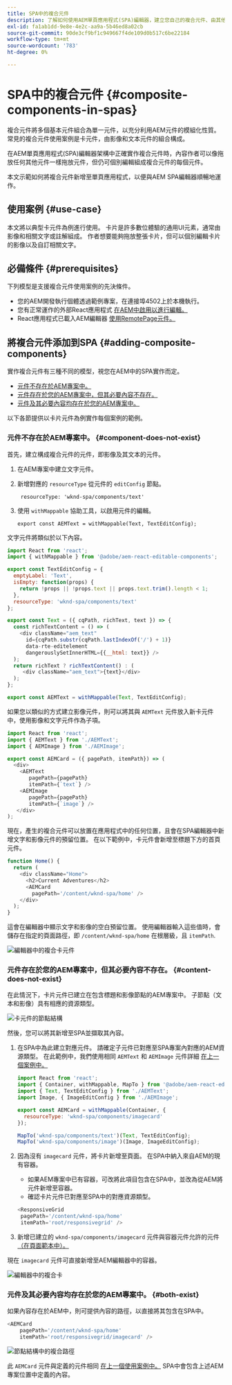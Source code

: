 ```yaml
---
title: SPA中的複合元件
description: 了解如何使用AEM單頁應用程式(SPA)編輯器，建立您自己的複合元件、由其他元件組成的元件。
exl-id: fa1ab1dd-9e8e-4e2c-aa9a-5b46ed8a02cb
source-git-commit: 90de3cf9bf1c949667f4de109d0b517c6be22184
workflow-type: tm+mt
source-wordcount: '783'
ht-degree: 0%

---
```


# SPA中的複合元件 {#composite-components-in-spas}

複合元件將多個基本元件組合為單一元件，以充分利用AEM元件的模組化性質。 常見的複合元件使用案例是卡元件，由影像和文本元件的組合構成。

在AEM單頁應用程式(SPA)編輯器架構中正確實作複合元件時，內容作者可以像拖放任何其他元件一樣拖放元件，但仍可個別編輯組成複合元件的每個元件。

本文示範如何將複合元件新增至單頁應用程式，以便與AEM SPA編輯器順暢地運作。

## 使用案例 {#use-case}

本文將以典型卡元件為例進行使用。 卡片是許多數位體驗的通用UI元素，通常由影像和相關文字或註解組成。 作者想要能夠拖放整張卡片，但可以個別編輯卡片的影像以及自訂相關文字。

## 必備條件 {#prerequisites}

下列模型是支援複合元件使用案例的先決條件。

* 您的AEM開發執行個體透過範例專案，在連接埠4502上於本機執行。
* 您有正常運作的外部React應用程式 [在AEM中啟用以進行編輯。](editing-external-spa.md)
* React應用程式已載入AEM編輯器 [使用RemotePage元件。](remote-page.md)

## 將複合元件添加到SPA {#adding-composite-components}

實作複合元件有三種不同的模型，視您在AEM中的SPA實作而定。

* [元件不存在於AEM專案中。](#component-does-not-exist)
* [元件存在於您的AEM專案中，但其必要內容不存在。](#content-does-not-exist)
* [元件及其必要內容均存在於您的AEM專案中。](#both-exist)

以下各節提供以卡片元件為例實作每個案例的範例。

### 元件不存在於AEM專案中。 {#component-does-not-exist}

首先，建立構成複合元件的元件，即影像及其文本的元件。

1. 在AEM專案中建立文字元件。
1. 新增對應的 `resourceType` 從元件的 `editConfig` 節點。

   ```text
    resourceType: 'wknd-spa/components/text' 
   ```

1. 使用 `withMappable` 協助工具，以啟用元件的編輯。

   ```text
   export const AEMText = withMappable(Text, TextEditConfig); 
   ```

文字元件將類似於以下內容。

```javascript
import React from 'react';
import { withMappable } from '@adobe/aem-react-editable-components';

export const TextEditConfig = {
  emptyLabel: 'Text',
  isEmpty: function(props) {
    return !props || !props.text || props.text.trim().length < 1;
  },
  resourceType: 'wknd-spa/components/text'
};

export const Text = ({ cqPath, richText, text }) => {
  const richTextContent = () => (
    <div className="aem_text"
      id={cqPath.substr(cqPath.lastIndexOf('/') + 1)}
      data-rte-editelement
      dangerouslySetInnerHTML={{__html: text}} />
  );
  return richText ? richTextContent() : (
     <div className="aem_text">{text}</div>
  );
};

export const AEMText = withMappable(Text, TextEditConfig);
```

如果您以類似的方式建立影像元件，則可以將其與 `AEMText` 元件放入新卡元件中，使用影像和文字元件作為子項。

```javascript
import React from 'react';
import { AEMText } from './AEMText';
import { AEMImage } from './AEMImage';

export const AEMCard = ({ pagePath, itemPath}) => (
  <div>
    <AEMText
       pagePath={pagePath}
       itemPath={`text`} />
    <AEMImage
       pagePath={pagePath}
       itemPath={`image`} />
   </div>
);
```

現在，產生的複合元件可以放置在應用程式中的任何位置，且會在SPA編輯器中新增文字和影像元件的預留位置。 在以下範例中，卡元件會新增至標題下方的首頁元件。

```javascript
function Home() {
  return (
    <div className="Home">
      <h2>Current Adventures</h2>
      <AEMCard
        pagePath='/content/wknd-spa/home' />
    </div>
  );
}
```

這會在編輯器中顯示文字和影像的空白預留位置。 使用編輯器輸入這些值時，會儲存在指定的頁面路徑，即 `/content/wknd-spa/home`  在根層級，且 `itemPath`.

![編輯器中的複合卡元件](assets/composite-card.png)

### 元件存在於您的AEM專案中，但其必要內容不存在。 {#content-does-not-exist}

在此情況下，卡片元件已建立在包含標題和影像節點的AEM專案中。 子節點（文本和影像）具有相應的資源類型。

![卡元件的節點結構](assets/composite-node-structure.png)

然後，您可以將其新增至SPA並擷取其內容。

1. 在SPA中為此建立對應元件。 請確定子元件已對應至SPA專案內對應的AEM資源類型。 在此範例中，我們使用相同 `AEMText` 和 `AEMImage` 元件詳細 [在上一個案例中。](#component-does-not-exist)

   ```javascript
   import React from 'react';
   import { Container, withMappable, MapTo } from '@adobe/aem-react-editable-components';
   import { Text, TextEditConfig } from './AEMText';
   import Image, { ImageEditConfig } from './AEMImage';
   
   export const AEMCard = withMappable(Container, {
     resourceType: 'wknd-spa/components/imagecard'
   });
   
   MapTo('wknd-spa/components/text')(Text, TextEditConfig);
   MapTo('wknd-spa/components/image')(Image, ImageEditConfig);
   ```

1. 因為沒有 `imagecard` 元件，將卡片新增至頁面。 在SPA中納入來自AEM的現有容器。
   * 如果AEM專案中已有容器，可改將此項目包含在SPA中，並改為從AEM將元件新增至容器。
   * 確認卡片元件已對應至SPA中的對應資源類型。

   ```javascript
   <ResponsiveGrid
    pagePath='/content/wknd-spa/home'
    itemPath='root/responsivegrid' />
   ```

1. 新增已建立的 `wknd-spa/components/imagecard` 元件與容器元件允許的元件 [（在頁面範本中）。](/help/sites-cloud/authoring/features/templates.md)

現在 `imagecard` 元件可直接新增至AEM編輯器中的容器。

![編輯器中的複合卡](assets/composite-card.gif)

### 元件及其必要內容均存在於您的AEM專案中。 {#both-exist}

如果內容存在於AEM中，則可提供內容的路徑，以直接將其包含在SPA中。

```javascript
<AEMCard
    pagePath='/content/wknd-spa/home'
    itemPath='root/responsivegrid/imagecard' />
```

![節點結構中的複合路徑](assets/composite-path.png)

此 `AEMCard` 元件與定義的元件相同 [在上一個使用案例中。](#content-does-not-exist) SPA中會包含上述AEM專案位置中定義的內容。
